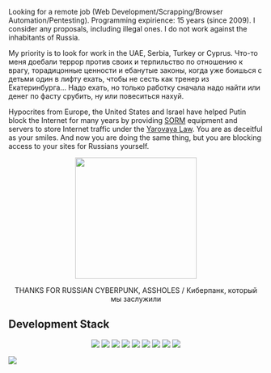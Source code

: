 Looking for a remote job (Web Development/Scrapping/Browser Automation/Pentesting). Programming expirience: 15 years (since 2009). I consider any proposals, including illegal ones. I do not work against the inhabitants of Russia.

My priority is to look for work in the UAE, Serbia, Turkey or Cyprus. Что-то меня доебали террор против своих и терпильство по отношению к врагу, торадицонные ценности и ебанутые законы, когда уже боишься с детьми один в лифту ехать, чтобы не сесть как тренер из Екатеринбурга... Надо ехать, но только работку сначала надо найти или денег по фасту срубить, ну или повеситься нахуй. 

Hypocrites from Europe, the United States and Israel have helped Putin block the Internet for many years by providing [SORM](https://en.wikipedia.org/wiki/SORM) equipment and servers to store Internet traffic under the [Yarovaya Law](https://en.wikipedia.org/wiki/Yarovaya_law). You are as deceitful as your smiles. And now you are doing the same thing, but you are blocking access to your sites for Russians yourself.

<p align="center">
<img src="https://github.com/s3rgeym/s3rgeym/assets/12753171/e2e84011-38c1-4ac0-ab62-e4ca620f519a" width="240">
<p>

<p align="center">THANKS FOR RUSSIAN CYBERPUNK, ASSHOLES / Киберпанк, который мы заслужили</p>

## Development Stack

<p align="center">
<img src="https://cdn.iconscout.com/icon/free/png-128/python-2-226051.png">
<img src="https://cdn.iconscout.com/icon/free/png-128/javascript-2752148-2284965.png">
<img src="https://cdn.iconscout.com/icon/free/png-128/vuejs-3-1175070.png">
<img src="https://cdn.iconscout.com/icon/free/png-128/node-js-3-1174937.png">
<img src="https://cdn.iconscout.com/icon/free/png-128/linux-3521549-2944967.png">
<img src="https://cdn.iconscout.com/icon/free/png-128/docker-3628734-3029959.png">
<img src="https://cdn.iconscout.com/icon/free/png-128/nginx-4-1174926.png">
<img src="https://cdn.iconscout.com/icon/free/png-128/postgresql-11-1175122.png">
<img src="https://cdn.iconscout.com/icon/free/png-128/redis-3-1175053.png">
</p>

![](https://hit.yhype.me/github/profile?user_id=12753171)
